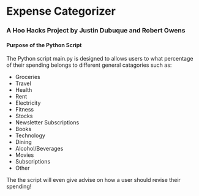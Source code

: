 # Expense Categorizer
### A Hoo Hacks Project by Justin Dubuque and Robert Owens

#### Purpose of the Python Script
The Python script main.py is designed to allows users to what percentage of  their spending belongs to different general catagories such as:

* Groceries
* Travel
* Health
* Rent
* Electricity
* Fitness
* Stocks
* Newsletter Subscriptions
* Books
* Technology
* Dining
* Alcohol/Beverages
* Movies
* Subscriptions
* Other

The the script will even give advise on how a user should revise their spending!
